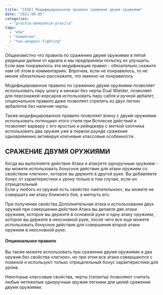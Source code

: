 ```yaml
---
title: "[E5E] Модифицированное правило сражения двумя оружиями"
date: "2021-09-05"
categories: 
  - "prochie-domashnie-pravila"
tags: 
  - "e5e"
  - "homebrew"
  - "two-weapons-fighting"
---
```


Общеизвестно что правила по сражению двумя оружиями в пятой редакции далеки от идеала и мы предприняли попытку их улучшить. Если вам понравилось эта модификация правил - обязательно скажите нам об этом в комментариях. Впрочем, если не понравилось, то не менее обязательно расскажите, что именно не понравилось

Модифицированное правило по сражению двумя оружиями позволяет использовать пару шпагу и кинжал без черты Dual Wielder, позволяет для персонажей-корсаров использовать пару сабля и ручной арбалет, опциональное правило даже позволяет стрелять из двух легких арбалетов без наличия черты.

Также модифицированное правило позволяет воину с двумя оружиями использовать потенциал этого стиля при Всплеске действий и позволяет варвару с его яростью и рейнджеру с меткой охотника использовать два оружия уже в первом раунде сражения одновременно активируя ключевые классовые особенности.  

## СРАЖЕНИЕ ДВУМЯ ОРУЖИЯМИ

Когда вы выполняете действие Атака и атакуете одноручным оружием - вы можете использовать бонусное действие для атаки оружием со свойством «легкое», которое вы держите в другой руке. Вы добавляете бонус от характеристики к урону только в том случае, если он отрицательный.  
Если у любого из оружий есть свойство «метательное», вы можете не совершать им атаку ближнего боя, а метнуть его.

При получении свойства Дополнительная атака и использовании двух оружий при совершении действия Атака вы делаете две атаки оружием, которое вы держите в основной руке и одну атаку оружием, которое вы держите в неосновной руке, после чего все еще можете использовать бонусное действие для совершения второй атаки оружием в неосновной руке.

#### **Опциональное правило**

Вы также можете использовать при сражении двумя оружиями и два оружия без свойства «легкое», но при этом все атаки совершаются с помехой и используют только отрицательный бонус характеристики для урона.

Некоторые классовые свойства, черты (таланты) позволяют считать любые нетяжелые одноручные оружия легкими для целей сражения двумя оружиями.
